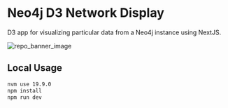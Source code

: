 # Neo4j D3 Network Display

D3 app for visualizing particular data from a Neo4j instance using NextJS.

![repo_banner_image](./repo_banner_image.gif)

## Local Usage

```bash
nvm use 19.9.0
npm install
npm run dev
```